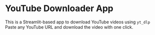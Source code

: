# YouTube Downloader App
This is a Streamlit-based app to download YouTube videos using `yt_dlp`
Paste any YouTube URL and download the video with one click.
